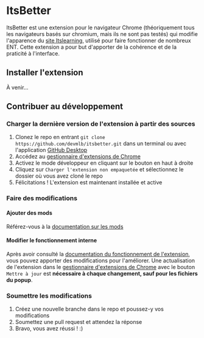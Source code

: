 
# ItsBetter

ItsBetter est une extension pour le navigateur Chrome (théoriquement tous les navigateurs basés sur chromium, mais ils ne sont pas testés) qui modifie l'apparence du [site Itslearning](https://itslearning.com/index.aspx), utilisé pour faire fonctionner de nombreux ENT. Cette extension a pour but d'apporter de la cohérence et de la praticité à l'interface.

## Installer l'extension

À venir...

## Contribuer au développement

### Charger la dernière version de l'extension à partir des sources

1.  Clonez le repo en entrant `git clone https://github.com/devmlb/itsbetter.git` dans un terminal ou avec l'application [GitHub Desktop](https://desktop.github.com/) 
2.  Accédez au [gestionnaire d'extensions de Chrome](chrome://extensions/)
3.  Activez le mode développeur en cliquant sur le bouton en haut à droite
4.  Cliquez sur `Charger l'extension non empaquetée` et sélectionnez le dossier où vous avez cloné le repo
5.  Félicitations ! L'extension est maintenant installée et active

### Faire des modifications

#### Ajouter des mods

Référez-vous à la [documentation sur les mods](https://github.com/devmlb/itsbetter/wiki/Mods)

#### Modifier le fonctionnement interne

Après avoir consulté la [documentation du fonctionnement de l'extension](https://github.com/devmlb/itsbetter/wiki/Accueil), vous pouvez apporter des modifications pour l'améliorer. Une actualisation de l'extension dans le [gestionnaire d'extensions de Chrome](chrome://extensions/) avec le bouton `Mettre à jour` est **nécessaire à chaque changement, sauf pour les fichiers du popup**.

### Soumettre les modifications

 1. Créez une nouvelle branche dans le repo et poussez-y vos modifications
 2. Soumettez une pull request et attendez la réponse 
 3. Bravo, vous avez réussi ! :)